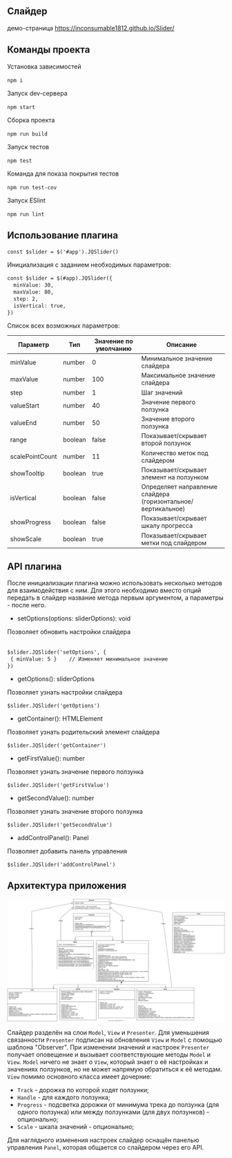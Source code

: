 ## Слайдер
демо-страница https://inconsumable1812.github.io/Slider/

## Команды проекта

Установка зависимостей

`npm i`

Запуск dev-сервера

`npm start`

Сборка проекта

`npm run build`

Запуск тестов

`npm test`

Команда для показа покрытия тестов

`npm run test-cov`

Запуск ESlint

`npm run lint`

## Использование плагина

```
const $slider = $('#app').JQSlider()
```

Инициализация с заданием необходимых параметров:

```
const $slider = $(#app).JQSlider({
  minValue: 30,
  maxValue: 80,
  step: 2,
  isVertical: true,
})
```

Список всех возможных параметров:

| Параметр        | Тип     | Значение по умолчанию | Описание                                                      |
| --------------- | ------- | --------------------- | ------------------------------------------------------------- |
| minValue        | number  | 0                     | Минимальное значение слайдера                                 |
| maxValue        | number  | 100                   | Максимальное значение слайдера                                |
| step            | number  | 1                     | Шаг значений                                                  |
| valueStart      | number  | 40                    | Значение первого ползунка                                     |
| valueEnd        | number  | 50                    | Значение второго ползунка                                     |
| range           | boolean | false                 | Показывает/скрывает второй ползунок                           |
| scalePointCount | number  | 11                    | Количество меток под слайдером                                |
| showTooltip     | boolean | true                  | Показывает/скрывает элемент на ползунком                      |
| isVertical      | boolean | false                 | Определяет направление слайдера (горизонтальное/вертикальное) |
| showProgress    | boolean | false                 | Показывает/скрывает шкалу прогресса                           |
| showScale       | boolean | true                  | Показывает/скрывает метки под слайдером                       |

## API плагина

После инициализации плагина можно использовать несколько методов для взаимодействия с ним. Для этого необходимо вместо опций передать в слайдер название метода первым аргументом, а параметры - после него.

- setOptions(options: sliderOptions): void

Позволяет обновить настройки слайдера

```

$slider.JQSlider('setOptions', {
 { minValue: 5 }    // Изменяет минимальное значение
})

```

- getOptions(): sliderOptions

Позволяет узнать настройки слайдера

```
$slider.JQSlider('getOptions')
```

- getContainer(): HTMLElement

Позволяет узнать родительский элемент слайдера

```
$slider.JQSlider('getContainer')
```

- getFirstValue(): number

Позволяет узнать значение первого ползунка

```
$slider.JQSlider('getFirstValue')
```

- getSecondValue(): number

Позволяет узнать значение второго ползунка

```
$slider.JQSlider('getSecondValue')
```

- addControlPanel(): Panel

Позволяет добавить панель управления

```
$slider.JQSlider('addControlPanel')
```

## Архитектура приложения

![UML диаграмма](/UML.svg)

Слайдер разделён на слои `Model`, `View` и `Presenter`. Для уменьшения связанности `Presenter` подписан на обновления `View` и `Model` с помощью шаблона "Observer". При изменении значений и настроек `Presenter` получает оповещение и вызывает соответствующие методы `Model` и `View`. `Model` ничего не знает о `View`, который знает о её настройках и значениях ползунков, но не может напрямую обратиться к её методам. `View` помимо основного класса имеет дочерние:

- `Track` - дорожка по которой ходят ползунки;
- `Handle` - для каждого ползунка;
- `Progress` - подсветка дорожки от минимума трека до ползунка (для одного ползунка) или между ползунками (для двух ползунков) - опционально;
- `Scale` - шкала значений - опционально;

Для наглядного изменения настроек слайдер оснащён панелью управления `Panel`, которая общается со слайдером через его API.
